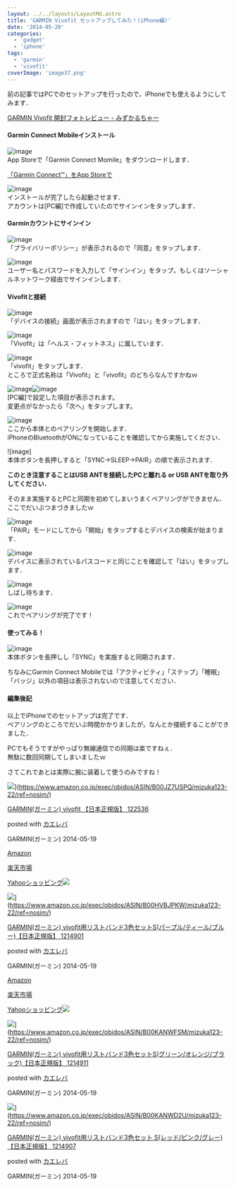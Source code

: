 ```yaml
---
layout: ../../layouts/LayoutMd.astro
title: 'GARMIN Vivofit セットアップしてみた！(iPhone編)'
date: '2014-05-20'
categories:
  - 'gadget'
  - 'iphone'
tags:
  - 'garmin'
  - 'vivofit'
coverImage: 'image37.png'
---
```


前の記事ではPCでのセットアップを行ったので，iPhoneでも使えるようにしてみます．

[GARMIN Vivofit 開封フォトレビュー \- みずかるちゃー](https://mizuka123.net/archive/5577/)

#### Garmin Connect Mobileインストール

![image](/archive/images/image26.png 'image')  
App Storeで「Garmin Connect Momile」をダウンロードします．

[「Garmin Connect™」をApp Storeで](https://apps.apple.com/jp/app/garmin-connect-mobile/id583446403)

![image](/archive/images/image27.png 'image')  
インストールが完了したら起動させます．  
アカウントは[PC編]で作成していたのでサインインをタップします．

#### Garminカウントにサインイン

![image](/archive/images/image28.png 'image')  
「プライバリーポリシー」が表示されるので「同意」をタップします．

![image](/archive/images/image29.png 'image')  
ユーザー名とパスワードを入力して「サインイン」をタップ，もしくはソーシャルネットワーク経由でサインインします．

#### Vivofitと接続

![image](/archive/images/image30.png 'image')  
「デバイスの接続」画面が表示されますので「はい」をタップします．

![image](/archive/images/image31.png 'image')  
「Vivofit」は「ヘルス・フィットネス」に属しています．

![image](/archive/images/image32.png 'image')  
「vivofit」をタップします．  
ところで正式名称は「Vivofit」と「vivofit」のどちらなんですかねｗ

![image](/archive/images/image23.png 'image')![image](/archive/images/image24.png 'image')  
[PC編]で設定した項目が表示されます。  
変更点がなかったら「次へ」をタップします。

![image](/archive/images/image33.png 'image')  
ここから本体とのペアリングを開始します．  
iPhoneのBluetoothがONになっていることを確認してから実施してください．

![image]  
本体ボタンを長押しすると「SYNC→SLEEP→PAIR」の順で表示されます．

**このとき注意することはUSB ANTを接続したPCと離れる or USB ANTを取り外してください．**

そのまま実施するとPCと同期を初めてしまいうまくペアリングができません．  
ここでだいぶつまづきましたｗ

![image](/archive/images/image34.png 'image')  
「PAIR」モードにしてから「開始」をタップするとデバイスの検索が始まります．

![image](/archive/images/image25.png 'image')  
デバイスに表示されているパスコードと同じことを確認して「はい」をタップします．

![image](/archive/images/image35.png 'image')  
しばし待ちます．

![image](/archive/images/image36.png 'image')  
これでペアリングが完了です！

#### 使ってみる！

![image](/archive/images/image37.png 'image')  
本体ボタンを長押しし「SYNC」を実施すると同期されます．

ちなみにGarmin Connect Mobileでは「アクティビティ」「ステップ」「睡眠」「バッジ」以外の項目は表示されないので注意してください．

#### 編集後記

以上でiPhoneでのセットアップは完了です．  
ペアリングのところでだいぶ時間かかりましたが，なんとか接続することができました．

PCでもそうですがやっぱり無線通信での同期は楽ですねぇ．  
無駄に数回同期してしまいましたｗ

さてこれであとは実際に腕に装着して使うのみですね！

![](/archive/images/41J-oLUf65L._SL160_.jpg)](https://www.amazon.co.jp/exec/obidos/ASIN/B00JZ7USPQ/mizuka123-22/ref=nosim/)

[GARMIN(ガーミン) vivofit 【日本正規版】 122536](https://www.amazon.co.jp/exec/obidos/ASIN/B00JZ7USPQ/mizuka123-22/ref=nosim/)

posted with [カエレバ](http://kaereba.com)

GARMIN(ガーミン) 2014-05-19

[Amazon](http://www.amazon.co.jp/gp/search?keywords=vivofit&__mk_ja_JP=%83J%83%5E%83J%83i&tag=mizuka123-22 'アマゾン')

[楽天市場](http://hb.afl.rakuten.co.jp/hgc/032b53ee.4b34c5ee.0f4a541e.f440145e/?pc=http%3A%2F%2Fsearch.rakuten.co.jp%2Fsearch%2Fmall%2Fvivofit%2F-%2Ff.1-p.1-s.1-sf.0-st.A-v.2%3Fx%3D0%26scid%3Daf_ich_link_urltxt%26m%3Dhttp%3A%2F%2Fm.rakuten.co.jp%2F '楽天市場')

[Yahooショッピング![](//ad.jp.ap.valuecommerce.com/servlet/gifbanner?sid=3066752&pid=881990642)](//ck.jp.ap.valuecommerce.com/servlet/referral?sid=3066752&pid=881990642&vc_url=http%3A%2F%2Fshopping.search.yahoo.co.jp%2Fsearch%3FuIv%3Don%26ei%3DUTF-8%26tab_ex%3Dcommerce%26slider%3D0%26va%3Dvivofit 'Yahooショッピング')

![](/archive/images/41tBNSluDWL._SL160_.jpg)](https://www.amazon.co.jp/exec/obidos/ASIN/B00HVBJPKW/mizuka123-22/ref=nosim/)

[GARMIN(ガーミン) vivofit用リストバンド3色セットS(パープル/ティール/ブルー)【日本正規版】 1214901](https://www.amazon.co.jp/exec/obidos/ASIN/B00HVBJPKW/mizuka123-22/ref=nosim/)

posted with [カエレバ](http://kaereba.com)

GARMIN(ガーミン) 2014-05-19

[Amazon](http://www.amazon.co.jp/gp/search?keywords=%83K%81%5B%83%7E%83%93%20vivofit%97p%83%8A%83X%83g%83o%83%93%83h3%90F%83Z%83b%83gS&__mk_ja_JP=%83J%83%5E%83J%83i&tag=mizuka123-22 'アマゾン')

[楽天市場](http://hb.afl.rakuten.co.jp/hgc/032b53ee.4b34c5ee.0f4a541e.f440145e/?pc=http%3A%2F%2Fsearch.rakuten.co.jp%2Fsearch%2Fmall%2F%25E3%2582%25AC%25E3%2583%25BC%25E3%2583%259F%25E3%2583%25B3%2520vivofit%25E7%2594%25A8%25E3%2583%25AA%25E3%2582%25B9%25E3%2583%2588%25E3%2583%2590%25E3%2583%25B3%25E3%2583%25893%25E8%2589%25B2%25E3%2582%25BB%25E3%2583%2583%25E3%2583%2588S%2F-%2Ff.1-p.1-s.1-sf.0-st.A-v.2%3Fx%3D0%26scid%3Daf_ich_link_urltxt%26m%3Dhttp%3A%2F%2Fm.rakuten.co.jp%2F '楽天市場')

[Yahooショッピング![](//ad.jp.ap.valuecommerce.com/servlet/gifbanner?sid=3066752&pid=881990642)](//ck.jp.ap.valuecommerce.com/servlet/referral?sid=3066752&pid=881990642&vc_url=http%3A%2F%2Fshopping.search.yahoo.co.jp%2Fsearch%3FuIv%3Don%26ei%3DUTF-8%26tab_ex%3Dcommerce%26slider%3D0%26va%3D%25E3%2582%25AC%25E3%2583%25BC%25E3%2583%259F%25E3%2583%25B3%2520vivofit%25E7%2594%25A8%25E3%2583%25AA%25E3%2582%25B9%25E3%2583%2588%25E3%2583%2590%25E3%2583%25B3%25E3%2583%25893%25E8%2589%25B2%25E3%2582%25BB%25E3%2583%2583%25E3%2583%2588S 'Yahooショッピング')

![](/archive/images/416kQR7YesL._SL160_.jpg)](https://www.amazon.co.jp/exec/obidos/ASIN/B00KANWFSM/mizuka123-22/ref=nosim/)

[GARMIN(ガーミン) vivofit用リストバンド3色セットS(グリーン/オレンジ/ブラック)【日本正規版】 1214911](https://www.amazon.co.jp/exec/obidos/ASIN/B00KANWFSM/mizuka123-22/ref=nosim/)

posted with [カエレバ](http://kaereba.com)

GARMIN(ガーミン) 2014-05-19

![](/archive/images/41x6N0aGVnL._SL160_.jpg)](https://www.amazon.co.jp/exec/obidos/ASIN/B00KANWD2U/mizuka123-22/ref=nosim/)

[GARMIN(ガーミン) vivofit用リストバンド3色セット S(レッド/ピンク/グレー)【日本正規版】 1214907](https://www.amazon.co.jp/exec/obidos/ASIN/B00KANWD2U/mizuka123-22/ref=nosim/)

posted with [カエレバ](http://kaereba.com)

GARMIN(ガーミン) 2014-05-19
